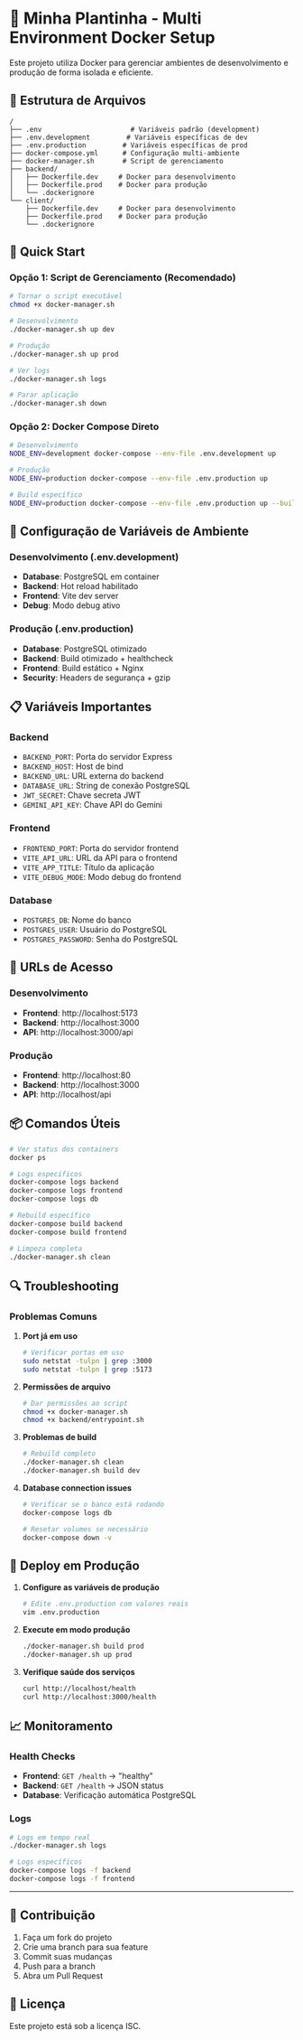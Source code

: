 # 🌱 Minha Plantinha - Multi Environment Docker Setup

Este projeto utiliza Docker para gerenciar ambientes de desenvolvimento e produção de forma isolada e eficiente.

## 📁 Estrutura de Arquivos

```
/
├── .env                      # Variáveis padrão (development)
├── .env.development         # Variáveis específicas de dev
├── .env.production         # Variáveis específicas de prod
├── docker-compose.yml      # Configuração multi-ambiente
├── docker-manager.sh       # Script de gerenciamento
├── backend/
│   ├── Dockerfile.dev     # Docker para desenvolvimento
│   ├── Dockerfile.prod    # Docker para produção
│   └── .dockerignore
└── client/
    ├── Dockerfile.dev     # Docker para desenvolvimento
    ├── Dockerfile.prod    # Docker para produção
    └── .dockerignore
```

## 🚀 Quick Start

### Opção 1: Script de Gerenciamento (Recomendado)

```bash
# Tornar o script executável
chmod +x docker-manager.sh

# Desenvolvimento
./docker-manager.sh up dev

# Produção
./docker-manager.sh up prod

# Ver logs
./docker-manager.sh logs

# Parar aplicação
./docker-manager.sh down
```

### Opção 2: Docker Compose Direto

```bash
# Desenvolvimento
NODE_ENV=development docker-compose --env-file .env.development up

# Produção
NODE_ENV=production docker-compose --env-file .env.production up

# Build específico
NODE_ENV=production docker-compose --env-file .env.production up --build
```

## 🔧 Configuração de Variáveis de Ambiente

### Desenvolvimento (.env.development)
- **Database**: PostgreSQL em container
- **Backend**: Hot reload habilitado
- **Frontend**: Vite dev server
- **Debug**: Modo debug ativo

### Produção (.env.production)
- **Database**: PostgreSQL otimizado
- **Backend**: Build otimizado + healthcheck
- **Frontend**: Build estático + Nginx
- **Security**: Headers de segurança + gzip

## 📋 Variáveis Importantes

### Backend
- `BACKEND_PORT`: Porta do servidor Express
- `BACKEND_HOST`: Host de bind
- `BACKEND_URL`: URL externa do backend
- `DATABASE_URL`: String de conexão PostgreSQL
- `JWT_SECRET`: Chave secreta JWT
- `GEMINI_API_KEY`: Chave API do Gemini

### Frontend
- `FRONTEND_PORT`: Porta do servidor frontend
- `VITE_API_URL`: URL da API para o frontend
- `VITE_APP_TITLE`: Título da aplicação
- `VITE_DEBUG_MODE`: Modo debug do frontend

### Database
- `POSTGRES_DB`: Nome do banco
- `POSTGRES_USER`: Usuário do PostgreSQL
- `POSTGRES_PASSWORD`: Senha do PostgreSQL

## 🎯 URLs de Acesso

### Desenvolvimento
- **Frontend**: http://localhost:5173
- **Backend**: http://localhost:3000
- **API**: http://localhost:3000/api

### Produção
- **Frontend**: http://localhost:80
- **Backend**: http://localhost:3000
- **API**: http://localhost/api

## 📦 Comandos Úteis

```bash
# Ver status dos containers
docker ps

# Logs específicos
docker-compose logs backend
docker-compose logs frontend
docker-compose logs db

# Rebuild específico
docker-compose build backend
docker-compose build frontend

# Limpeza completa
./docker-manager.sh clean
```

## 🔍 Troubleshooting

### Problemas Comuns

1. **Port já em uso**
   ```bash
   # Verificar portas em uso
   sudo netstat -tulpn | grep :3000
   sudo netstat -tulpn | grep :5173
   ```

2. **Permissões de arquivo**
   ```bash
   # Dar permissões ao script
   chmod +x docker-manager.sh
   chmod +x backend/entrypoint.sh
   ```

3. **Problemas de build**
   ```bash
   # Rebuild completo
   ./docker-manager.sh clean
   ./docker-manager.sh build dev
   ```

4. **Database connection issues**
   ```bash
   # Verificar se o banco está rodando
   docker-compose logs db
   
   # Resetar volumes se necessário
   docker-compose down -v
   ```

## 🚀 Deploy em Produção

1. **Configure as variáveis de produção**
   ```bash
   # Edite .env.production com valores reais
   vim .env.production
   ```

2. **Execute em modo produção**
   ```bash
   ./docker-manager.sh build prod
   ./docker-manager.sh up prod
   ```

3. **Verifique saúde dos serviços**
   ```bash
   curl http://localhost/health
   curl http://localhost:3000/health
   ```

## 📈 Monitoramento

### Health Checks
- **Frontend**: `GET /health` → "healthy"
- **Backend**: `GET /health` → JSON status
- **Database**: Verificação automática PostgreSQL

### Logs
```bash
# Logs em tempo real
./docker-manager.sh logs

# Logs específicos
docker-compose logs -f backend
docker-compose logs -f frontend
```

---

## 🤝 Contribuição

1. Faça um fork do projeto
2. Crie uma branch para sua feature
3. Commit suas mudanças
4. Push para a branch
5. Abra um Pull Request

## 📄 Licença

Este projeto está sob a licença ISC.
